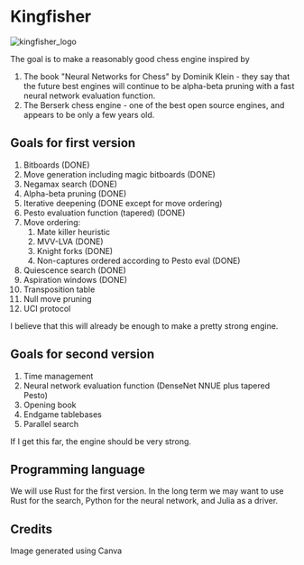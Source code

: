 # Kingfisher
![kingfisher_logo](https://github.com/aaholmes/chess/assets/4913443/059cd779-912b-439b-8eee-e4f513c25b01)


The goal is to make a reasonably good chess engine inspired by
1. The book "Neural Networks for Chess" by Dominik Klein - they say that the future best engines will continue to be alpha-beta pruning with a fast neural network evaluation function.
2. The Berserk chess engine - one of the best open source engines, and appears to be only a few years old.

## Goals for first version
1. Bitboards (DONE)
2. Move generation including magic bitboards (DONE)
3. Negamax search (DONE)
4. Alpha-beta pruning (DONE)
5. Iterative deepening (DONE except for move ordering)
6. Pesto evaluation function (tapered) (DONE)
7. Move ordering:
   1. Mate killer heuristic
   2. MVV-LVA (DONE)
   3. Knight forks (DONE)
   4. Non-captures ordered according to Pesto eval (DONE)
8. Quiescence search (DONE)
9. Aspiration windows (DONE)
10. Transposition table
11. Null move pruning
12. UCI protocol

I believe that this will already be enough to make a pretty strong engine.

## Goals for second version
1. Time management
2. Neural network evaluation function (DenseNet NNUE plus tapered Pesto)
3. Opening book
4. Endgame tablebases
5. Parallel search

If I get this far, the engine should be very strong.
 
## Programming language
We will use Rust for the first version. In the long term we may want to use Rust for the search, Python for the neural network, and Julia as a driver.

## Credits
Image generated using Canva
